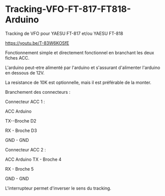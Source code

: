 # Tracking-VFO-FT-817-FT818-Arduino
Tracking de VFO pour YAESU FT-817 et/ou YAESU FT-818

https://youtu.be/T-83W6KOSfE

Fonctionnement simple et directement  fonctionnel en branchant les deux fiches ACC.

L'arduino peut-etre alimenté par l'arduino et s'assurant d'alimenter l'arduino en dessous de 12V.

La resistance de 10K est optionnelle, mais il est préférable de la  monter.


Branchement des connecteurs :


Connecteur ACC 1 :


ACC       Arduino

TX--Broche  D2

RX - Broche D3

GND - GND



Connecteur ACC 2 :

ACC Arduino
TX - Broche 4

RX - Broche 5

GND - GND


L'interrupteur permet d'inverser le sens du tracking.
